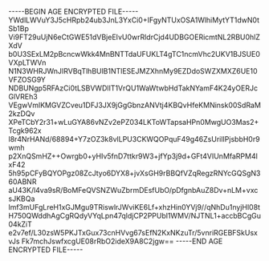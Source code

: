 -----BEGIN AGE ENCRYPTED FILE-----
YWdlLWVuY3J5cHRpb24ub3JnL3YxCi0+IFgyNTUxOSA1WlhiMytYT1dwN0tSb1Bp
Vi9FT29uUjN6eCtGWE51dVBjeEIvU0wrRldrCjd4UDBGOERicmtNL2RBU0hlZXdV
b0U3SExLM2pBcncwWkk4MnBNTTdaUFUKLT4gTC1ncmVhc2UKV1BJSUE0VXpLTWVn
N1N3WHRJWnJIRVBqTlhBUlB1NTlESEJMZXhnMy9EZDdoSWZXMXZ6UE10VFZOSG9Y
NDBUNgp5RFAzCi0tLSBVWDlIT1VrQU1WaWtwbHdTakNYamF4K24yOERJcGlVREh3
VEgwVmlKMGVZCveu1DFJ3JX9jGgGbnzANVtj4KBQvHfeKMNinsk00SdRaM2kzDQv
XPeTCbY2r31+wLuGYA86vNZv2ePZ034LKToWTapsaHPn0MwgUO3Mas2+Tcgk962x
l8r4NrHANd/68894+Y7zOZ3k8vlLPU3CKWQOPquF49g46ZsUrilIPjsbbH0r9wmh
p2XnQSmHZ++Owrgb0+yHIv5fnD7ttkr9W3+jfYp3j9d+GFt4VIUnMfaRPM4lxF42
5h95pCFyBQYOPgz08ZcJtyo6DYX8+jvXsGH9rBBQfVZqRegzRNYcGQSgN360ABNR
aU43K/l4va9sR/BoMFeQVSNZWuZbrmDEsfUbO/pDfgnbAuZ8Dv+nLM+vxcsJKBQa
lmf3mUFgLreH1xGJMgu9TRiswlrJWviKE6Lf+xhzHin0YVj9//qNhDu1nyjHl08t
H750QWddhAgCgRQdyVYqLpn47qldjCP2PPUbl1WMV/NJTNL1+accbBCgGu04kZiT
e2v7ef/L30zsW5PKJTxGux73cnHVvg67sEfN2KxNKzuTr/5vnriRGEBFSkUsxvJs
Fk7mchJswfxcgUE08rRbO2ideX9A8C2jgw==
-----END AGE ENCRYPTED FILE-----
